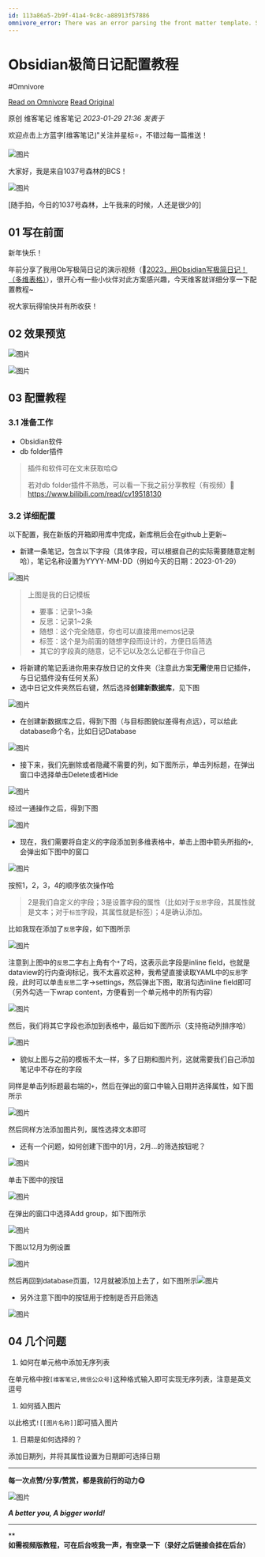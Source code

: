 ```yaml
---
id: 113a86a5-2b9f-41a4-9c8c-a88913f57886
omnivore_error: There was an error parsing the front matter template. See console for details.
---
```


# Obsidian极简日记配置教程
#Omnivore

[Read on Omnivore](https://omnivore.app/me/https-mp-weixin-qq-com-s-biz-mzg-5-njk-3-md-uy-mq-3-d-3-d-chksm--18bd2ffe66c)
[Read Original](https://mp.weixin.qq.com/s?__biz=Mzg5Njk3MDUyMQ%3D%3D&chksm=c079b58cf70e3c9a6f86ec99c5067c5188d9c353ad2572bf92e0b3fddaee55659b27aba9ba0f&cur_album_id=2918666965630566403&idx=1&mid=2247487482&scene=178&sn=76a4bbff9a9e36b4565b731d51917448)

原创 维客笔记  维客笔记 _2023-01-29 21:36_ _发表于_ 

欢迎点击上方蓝字⌈维客笔记⌋"关注并星标⭐，不错过每一篇推送！

![图片](https://proxy-prod.omnivore-image-cache.app/0x0,s1Apb9gzPVdKRQ_Yok_Iw0BJIZnWqOKxlefrpSv4mgsI/https://mmbiz.qpic.cn/mmbiz_png/PR2BLDgtAWTiaqlVWdvNtLgmQsrlDlF9c4I1HK2EwTw9AQNicuhXQr8udiaVQYHbDro3jTgd96fibib5w16m34ngOHw/640?wx_fmt=png)

大家好，我是来自1037号森林的BCS！

![图片](https://proxy-prod.omnivore-image-cache.app/0x0,sP1BuRGarYnZTSce6H3C4QcbXk2vlGKu6vwatsxdJoUM/https://mmbiz.qpic.cn/mmbiz_jpg/PR2BLDgtAWTiaqlVWdvNtLgmQsrlDlF9cTH6YAtBVaI3FtBlobS1NqxNtveXkmNaesicu9iaVWDBrSdUZcPBVPibUQ/640?wx_fmt=jpeg)

\[随手拍，今日的1037号森林，上午我来的时候，人还是很少的\]

## 01 写在前面

新年快乐！

年前分享了我用Ob写极简日记的演示视频（🍟[2023，用Obsidian写极简日记！（多维表格）](http://mp.weixin.qq.com/s?%5F%5Fbiz=MzU4MzgxNjczMA==&mid=2247486661&idx=1&sn=452238a13b2ed8521daaacaf0fba4d6b&chksm=fda20fb0cad586a6bcb809219d4fa7463f40bf97e50b3f4a6d3cd14cd3c314e4a9b10237da27&scene=21#wechat%5Fredirect)），很开心有一些小伙伴对此方案感兴趣，今天维客就详细分享一下配置教程\~

祝大家玩得愉快并有所收获！

## 02 效果预览

![图片](https://proxy-prod.omnivore-image-cache.app/0x0,sbBQiIjphXi1U7YJirQ86S-nZP31-HWpoAdnVxM2ByYw/https://mmbiz.qpic.cn/mmbiz_gif/PR2BLDgtAWTiaqlVWdvNtLgmQsrlDlF9ciaUUgtdBpvib7LcckgGXRTP6d2r47e98PKCzvo2M55AmqPcJ2rJlSexw/640?wx_fmt=gif)

![图片](https://proxy-prod.omnivore-image-cache.app/0x0,sC0RjgfpGB3uzPCIROZBrIFVYOFmL6v9adg3VRn8BEYQ/https://mmbiz.qpic.cn/mmbiz_png/PR2BLDgtAWTiaqlVWdvNtLgmQsrlDlF9c6CBJ5LqQP9GCoOOnTSeF00Hy7YdQgpWL0ZMDsh3Ta9iciaBTQLqGRHTA/640?wx_fmt=png)

## 03 配置教程

### 3.1 准备工作

* Obsidian软件
* db folder插件

> 插件和软件可在文末获取哈😋
> 
> 若对db folder插件不熟悉，可以看一下我之前分享教程（有视频）🍟https://www.bilibili.com/read/cv19518130

### 3.2 详细配置

以下配置，我在新版的开箱即用库中完成，新库稍后会在github上更新\~

* 新建一条笔记，包含以下字段（具体字段，可以根据自己的实际需要随意定制哈），笔记名称设置为YYYY-MM-DD（例如今天的日期：2023-01-29）

![图片](https://proxy-prod.omnivore-image-cache.app/0x0,sI83Iy-TndFqDz04Bhxsf7aVCTD96dODhDQZyC5ssmdk/https://mmbiz.qpic.cn/mmbiz_png/PR2BLDgtAWTiaqlVWdvNtLgmQsrlDlF9cQJy4H0mMYTJHSJuFcOZl9CfwFIfUNIpSjxyc3we0VrmHsbNaUwDIXA/640?wx_fmt=png)

> 上图是我的日记模板
> 
> * 要事：记录1\~3条
> * 反思：记录1\~2条
> * 随想：这个完全随意，你也可以直接用memos记录
> * 标签：这个是为前面的随想字段而设计的，方便日后筛选
> * 其它的字段真的随意，记不记以及怎么记都在于你自己

* 将新建的笔记丢进你用来存放日记的文件夹（注意此方案**无需**使用日记插件，与日记插件没有任何关系）
* 选中日记文件夹然后右键，然后选择**创建新数据库**，见下图

![图片](https://proxy-prod.omnivore-image-cache.app/0x0,sg_GIRe1VUI0nfz-cgh5BPwbXv_o6lgC_bd-4vqFLBvU/https://mmbiz.qpic.cn/mmbiz_png/PR2BLDgtAWTiaqlVWdvNtLgmQsrlDlF9c8z5Ol0n7pjHSic0QEXARFIow9JbibG5NMiaADrFx7quLfRDfSD9H12DFw/640?wx_fmt=png)

* 在创建新数据库之后，得到下图（与目标图貌似差得有点远），可以给此database命个名，比如日记Database

![图片](https://proxy-prod.omnivore-image-cache.app/0x0,sTpWCwPCu6bhE6SxX_ATfvC6QoaFdtPV4QcUoFPG2hJA/https://mmbiz.qpic.cn/mmbiz_png/PR2BLDgtAWTiaqlVWdvNtLgmQsrlDlF9clVxnNgdWCyOic8UzoXKM148Mnrp7Jm9M786aE05UicYREypHHrNpldIQ/640?wx_fmt=png)

* 接下来，我们先删除或者隐藏不需要的列，如下图所示，单击列标题，在弹出窗口中选择单击Delete或者Hide

![图片](https://proxy-prod.omnivore-image-cache.app/0x0,sKfUsjDC0X6Y_EvZ7AaLEZq46MK2KXcZUAskysC0RktE/https://mmbiz.qpic.cn/mmbiz_png/PR2BLDgtAWTiaqlVWdvNtLgmQsrlDlF9c4UA6WbE74QnRPtn0K7FFn3m5gdnnc71dsNajmN2Nib4CFhGK7nrrx2w/640?wx_fmt=png)

经过一通操作之后，得到下图

![图片](https://proxy-prod.omnivore-image-cache.app/0x0,sN9OtCrj-krj2kk6YODs7NDYESXh5EHdKiBVDYYf-eao/https://mmbiz.qpic.cn/mmbiz_png/PR2BLDgtAWTiaqlVWdvNtLgmQsrlDlF9cMNibdNmcwEO0hJzWa2VuUw92zZnb0FfPw1DFSLppBnkAImsvY7GKOlA/640?wx_fmt=png)

* 现在，我们需要将自定义的字段添加到多维表格中，单击上图中箭头所指的`+`,会弹出如下图中的窗口

![图片](https://proxy-prod.omnivore-image-cache.app/0x0,sRdssbzeVDJvFoWhYmpYfVyMhkapV1ZmW0sxO__xWbdM/https://mmbiz.qpic.cn/mmbiz_png/PR2BLDgtAWTiaqlVWdvNtLgmQsrlDlF9cDx6jqXhRbtgK03413QRFpo3CsS2eHBVfAmrRwwkA8HLlZforPvu9Mw/640?wx_fmt=png)

按照1，2，3，4的顺序依次操作哈

> 2是我们自定义的字段；3是设置字段的属性（比如对于`反思`字段，其属性就是文本；对于`标签`字段，其属性就是标签）；4是确认添加。

比如我现在添加了`反思`字段，如下图所示

![图片](https://proxy-prod.omnivore-image-cache.app/0x0,sqX8tLZkCHexShP2DTVp4RrB_zll9wTzTmHN8_h_62ps/https://mmbiz.qpic.cn/mmbiz_png/PR2BLDgtAWTiaqlVWdvNtLgmQsrlDlF9cRYH56UhTWLtVrsWlL8JqvlXgSqhZqWss2lJWaCL1mYNibmAN8PaHrCQ/640?wx_fmt=png)

注意到上图中的`反思`二字右上角有个`*`了吗，这表示此字段是inline field，也就是dataview的行内查询标记，我不太喜欢这种，我希望直接读取YAML中的`反思`字段，此时可以单击`反思`二字→settings，然后弹出下图，取消勾选inline field即可（另外勾选一下wrap content，方便看到一个单元格中的所有内容）

![图片](https://proxy-prod.omnivore-image-cache.app/0x0,shwelnfng_FsUw8kDQ9_m5cph0wu62lh7KYlu9EBL4Vw/https://mmbiz.qpic.cn/mmbiz_png/PR2BLDgtAWTiaqlVWdvNtLgmQsrlDlF9cYficwR7BlDibpAKcFlBq125feQXfiaMx6UjCOEtk455y7VQKZDSr0WHjg/640?wx_fmt=png)

然后，我们将其它字段也添加到表格中，最后如下图所示（支持拖动列排序哈）

![图片](https://proxy-prod.omnivore-image-cache.app/0x0,s53194d7aFCp3hCMceU4MhJLF5f4bVfQTBSAi7I6-hVw/https://mmbiz.qpic.cn/mmbiz_png/PR2BLDgtAWTiaqlVWdvNtLgmQsrlDlF9cq9I1ogNgXBY9c5N5rMR6cvl60keaId98JB4Vanx5zNicvGROTVNjiakg/640?wx_fmt=png)

* 貌似上图与之前的模板不太一样，多了日期和图片列，这就需要我们自己添加笔记中不存在的字段

同样是单击列标题最右端的`+`，然后在弹出的窗口中输入日期并选择属性，如下图所示

![图片](https://proxy-prod.omnivore-image-cache.app/0x0,sE-5MVGvZnjW_UW6BZuVeSZSUm0fUUKaKgiwhcKxaVq8/https://mmbiz.qpic.cn/mmbiz_png/PR2BLDgtAWTiaqlVWdvNtLgmQsrlDlF9cuibgAiaicYxbVHOxrtOlTCF2NO8BMolydkZtDlZcugeCksr8OhLn6Ep3A/640?wx_fmt=png)

然后同样方法添加图片列，属性选择文本即可

* 还有一个问题，如何创建下图中的1月，2月...的筛选按钮呢？

![图片](https://proxy-prod.omnivore-image-cache.app/0x0,sLn2eaW8iHwXWLKl9NU_klaK4lMpjd4ip6cuftRXCQE8/https://mmbiz.qpic.cn/mmbiz_png/PR2BLDgtAWTiaqlVWdvNtLgmQsrlDlF9cnDQSFf6eARYGvIHPoicL4PD3UeCE5ZjYUqbwIP3CiapsFDKEGiacsbKyg/640?wx_fmt=png)

单击下图中的按钮

![图片](https://proxy-prod.omnivore-image-cache.app/0x0,spzZxadwiYW3mHEwuYxOxieQuWxNS-bbvMCAtfYh2UlY/https://mmbiz.qpic.cn/mmbiz_png/PR2BLDgtAWTiaqlVWdvNtLgmQsrlDlF9cYXVPswumalrkI4EtT7uzNWhk9vvdWTGdXw6YGseCdIdCSstia1ia53Sg/640?wx_fmt=png)

在弹出的窗口中选择Add group，如下图所示

![图片](https://proxy-prod.omnivore-image-cache.app/0x0,s3ZYe-xppzc1b-niMjIBRyRBGTx5AQECaopfoMcSfhKI/https://mmbiz.qpic.cn/mmbiz_png/PR2BLDgtAWTiaqlVWdvNtLgmQsrlDlF9cyPaDsTd3m3P6JHjz6s1xkIuj5Dfb4gyK87cbgFMjFtGYwEkTdlKfVw/640?wx_fmt=png)

下图以12月为例设置

![图片](https://proxy-prod.omnivore-image-cache.app/0x0,sALrWIw9Yyy8xi8YlH1UqVfm5k_0Kcg4tQmuSiu5RdDw/https://mmbiz.qpic.cn/mmbiz_png/PR2BLDgtAWTiaqlVWdvNtLgmQsrlDlF9cb1ZaOaQltJK8ptfsM9eNejHkEPMWpMZ4JJozgE1SsiasqErVPGoERmg/640?wx_fmt=png)

然后再回到database页面，12月就被添加上去了，如下图所示![图片](https://proxy-prod.omnivore-image-cache.app/0x0,sgZRAUPZ5caxbyxE0rhb9F3LV_7U7pMu8UCQZKp_XpcU/https://mmbiz.qpic.cn/mmbiz_png/PR2BLDgtAWTiaqlVWdvNtLgmQsrlDlF9cPobibMrjt18nVjdcpRGtx9DhDlxx9XfiaaTiaBs93B6e2GZuyXg4Mutmg/640?wx_fmt=png)

* 另外注意下图中的按钮用于控制是否开启筛选

![图片](https://proxy-prod.omnivore-image-cache.app/0x0,spwTa_ilxOi0YX_FZYS2tLl2GJyqFf1p2b4IzmsenSrw/https://mmbiz.qpic.cn/mmbiz_png/PR2BLDgtAWTiaqlVWdvNtLgmQsrlDlF9cVBuBhTu3qOQM2uktXgR2MCKVrRwujFRAfUTS3CR1N1rhMiby04xfA0A/640?wx_fmt=png)

## 04 几个问题

1. 如何在单元格中添加无序列表

在单元格中按`[维客笔记,微信公众号]`这种格式输入即可实现无序列表，注意是英文逗号

1. 如何插入图片

以此格式`![[图片名称]]`即可插入图片

1. 日期是如何选择的？

添加日期列，并将其属性设置为日期即可选择日期

---

**每一次点赞/分享/赞赏，都是我前行的动力😋**  

![图片](https://proxy-prod.omnivore-image-cache.app/0x0,sK6xkf4sWAZat2s2Ern8P3KlYjtnTvuCjHolRXnKox0E/https://mmbiz.qpic.cn/mmbiz_png/PR2BLDgtAWTiaqlVWdvNtLgmQsrlDlF9c99zqmuaQbEfTVEedJawRCm4ibPFhUMfX0Xg5pKPu2vhAKoDjb9PCECw/640?wx_fmt=png)

**_A better you, A bigger world!_**

---

****如需视频版教程，可在后台吱我一声，有空录一下（录好之后链接会挂在后台）**



